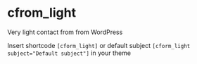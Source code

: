 # cfrom_light
Very light contact from from WordPress

Insert shortcode 
```[cform_light]```
 or default subject 
```[cform_light subject="Default subject"]```
 in your theme